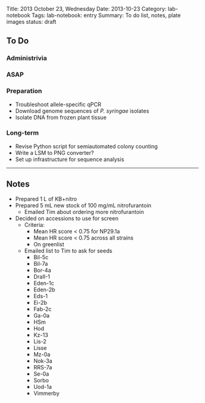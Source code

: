 Title: 2013 October 23, Wednesday
Date: 2013-10-23
Category: lab-notebook
Tags: lab-notebook: entry
Summary: To do list, notes, plate images
status: draft

## To Do ##

### Administrivia ###


### ASAP ###


### Preparation ###

- Troubleshoot allele-specific qPCR
- Download genome sequences of _P. syringae_ isolates
- Isolate DNA from frozen plant tissue

### Long-term ###

- Revise Python script for semiautomated colony counting
- Write a LSM to PNG converter?
- Set up infrastructure for sequence analysis

***

## Notes ##

- Prepared 1 L of KB+nitro
- Prepared 5 mL new stock of 100 mg/mL nitrofurantoin
    - Emailed Tim about ordering more nitrofurantoin
- Decided on accessions to use for screen
    - Criteria:
        - Mean HR score < 0.75 for NP29.1a
        - Mean HR score < 0.75 across all strains
        - On greenlist
    - Emailed list to Tim to ask for seeds
		- Bil-5c
		- Bil-7a
		- Bor-4a
        - DraII-1
		- Eden-1c
		- Eden-2b
		- Eds-1
		- Ei-2b
		- Fab-2c
		- Ga-0a
		- HSm
		- Hod
		- Kz-13
		- Lis-2
		- Lisse
		- Mz-0a
		- Nok-3a
        - RRS-7a
        - Se-0a
        - Sorbo
        - Uod-1a
        - Vimmerby

